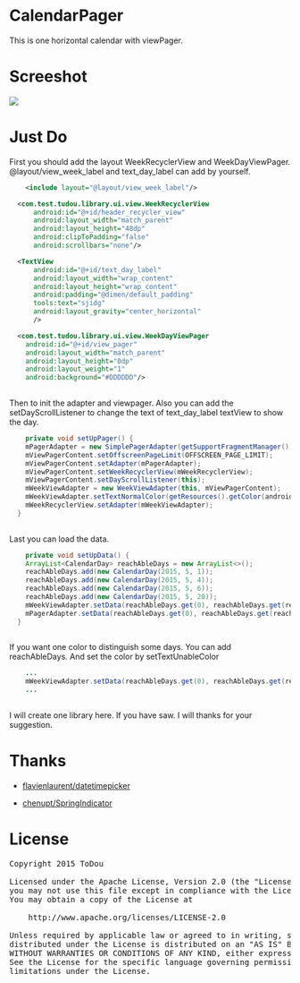 # CalendarPager
This is one horizontal calendar with viewPager.

Screeshot
====
![](/screenshot.gif)


Just Do
====
First you should add the layout WeekRecyclerView and WeekDayViewPager. @layout/view_week_label and text_day_label can add by yourself.
```xml
    <include layout="@layout/view_week_label"/>

  <com.test.tudou.library.ui.view.WeekRecyclerView
      android:id="@+id/header_recycler_view"
      android:layout_width="match_parent"
      android:layout_height="48dp"
      android:clipToPadding="false"
      android:scrollbars="none"/>

  <TextView
      android:id="@+id/text_day_label"
      android:layout_width="wrap_content"
      android:layout_height="wrap_content"
      android:padding="@dimen/default_padding"
      tools:text="sjidg"
      android:layout_gravity="center_horizontal"
      />

  <com.test.tudou.library.ui.view.WeekDayViewPager
    android:id="@+id/view_pager"
    android:layout_width="match_parent"
    android:layout_height="0dp"
    android:layout_weight="1"
    android:background="#DDDDDD"/>
    
```
Then to init the adapter and viewpager. Also you can add the setDayScrollListener to change the text of text_day_label textView to show the day.
```java
    private void setUpPager() {
    mPagerAdapter = new SimplePagerAdapter(getSupportFragmentManager());
    mViewPagerContent.setOffscreenPageLimit(OFFSCREEN_PAGE_LIMIT);
    mViewPagerContent.setAdapter(mPagerAdapter);
    mViewPagerContent.setWeekRecyclerView(mWeekRecyclerView);
    mViewPagerContent.setDayScrollListener(this);
    mWeekViewAdapter = new WeekViewAdapter(this, mViewPagerContent);
    mWeekViewAdapter.setTextNormalColor(getResources().getColor(android.R.color.darker_gray));
    mWeekRecyclerView.setAdapter(mWeekViewAdapter);
  }
    
```
Last you can load the data.
```java
    private void setUpData() {
    ArrayList<CalendarDay> reachAbleDays = new ArrayList<>();
    reachAbleDays.add(new CalendarDay(2015, 5, 1));
    reachAbleDays.add(new CalendarDay(2015, 5, 4));
    reachAbleDays.add(new CalendarDay(2015, 5, 6));
    reachAbleDays.add(new CalendarDay(2015, 5, 20));
    mWeekViewAdapter.setData(reachAbleDays.get(0), reachAbleDays.get(reachAbleDays.size() - 1), null);
    mPagerAdapter.setData(reachAbleDays.get(0), reachAbleDays.get(reachAbleDays.size() - 1));
  }
    
```
If you want one color to distinguish some days. You can add reachAbleDays. And set the color by setTextUnableColor
```java
    ...
    mWeekViewAdapter.setData(reachAbleDays.get(0), reachAbleDays.get(reachAbleDays.size() - 1), reachAbleDays);
    ...
    
```

I will create one library here. If you have saw. I will thanks for your suggestion.



Thanks
====
* [flavienlaurent/datetimepicker](https://github.com/flavienlaurent/datetimepicker)

* [chenupt/SpringIndicator](https://github.com/chenupt/SpringIndicator)

License
====
<pre>
Copyright 2015 ToDou

Licensed under the Apache License, Version 2.0 (the "License");
you may not use this file except in compliance with the License.
You may obtain a copy of the License at

    http://www.apache.org/licenses/LICENSE-2.0

Unless required by applicable law or agreed to in writing, software
distributed under the License is distributed on an "AS IS" BASIS,
WITHOUT WARRANTIES OR CONDITIONS OF ANY KIND, either express or implied.
See the License for the specific language governing permissions and
limitations under the License.
</pre>
